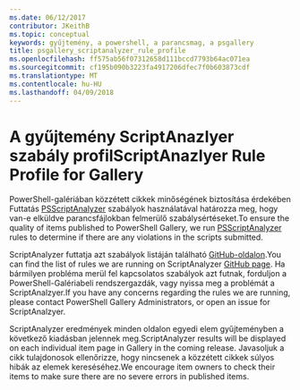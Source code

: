 ```yaml
---
ms.date: 06/12/2017
contributor: JKeithB
ms.topic: conceptual
keywords: gyűjtemény, a powershell, a parancsmag, a psgallery
title: psgallery_scriptanalyzer_rule_profile
ms.openlocfilehash: ff575ab56f07312658d111bccd7793b64ac071ea
ms.sourcegitcommit: cf195b090b3223fa4917206dfec7f0b603873cdf
ms.translationtype: MT
ms.contentlocale: hu-HU
ms.lasthandoff: 04/09/2018
---
```

# <a name="scriptanazlyer-rule-profile-for-gallery"></a><span data-ttu-id="25507-103">A gyűjtemény ScriptAnazlyer szabály profil</span><span class="sxs-lookup"><span data-stu-id="25507-103">ScriptAnazlyer Rule Profile for Gallery</span></span>
<span data-ttu-id="25507-104">PowerShell-galériában közzétett cikkek minőségének biztosítása érdekében Futtatás [PSScriptAnalyzer](https://github.com/PowerShell/PSScriptAnalyzer) szabályok használatával határozza meg, hogy van-e elküldve parancsfájlokban felmerülő szabálysértéseket.</span><span class="sxs-lookup"><span data-stu-id="25507-104">To ensure the quality of items published to PowerShell Gallery, we run [PSScriptAnalyzer](https://github.com/PowerShell/PSScriptAnalyzer) rules to determine if there are any violations in the scripts submitted.</span></span>

<span data-ttu-id="25507-105">ScriptAnalyzer futtatja azt szabályok listáján található [GitHub-oldalon](https://github.com/PowerShell/PSScriptAnalyzer/blob/development/Engine/Settings/PSGallery.psd1).</span><span class="sxs-lookup"><span data-stu-id="25507-105">You can find the list of rules we are running on ScriptAnalyzer [GitHub page](https://github.com/PowerShell/PSScriptAnalyzer/blob/development/Engine/Settings/PSGallery.psd1).</span></span>
<span data-ttu-id="25507-106">Ha bármilyen probléma merül fel kapcsolatos szabályok azt futnak, forduljon a PowerShell-Galériabeli rendszergazdák, vagy nyissa meg a problémát a ScriptAnalzyer.</span><span class="sxs-lookup"><span data-stu-id="25507-106">If you have any concerns regarding the rules we are running, please contact PowerShell Gallery Administrators, or open an issue for ScriptAnalzyer.</span></span>

<span data-ttu-id="25507-107">ScriptAnalyzer eredmények minden oldalon egyedi elem gyűjteményben a következő kiadásban jelennek meg.</span><span class="sxs-lookup"><span data-stu-id="25507-107">ScriptAnalyzer results will be displayed on each individual item page in Gallery in the coming release.</span></span> <span data-ttu-id="25507-108">Javasoljuk a cikk tulajdonosok ellenőrizze, hogy nincsenek a közzétett cikkek súlyos hibák az elemek kereséséhez.</span><span class="sxs-lookup"><span data-stu-id="25507-108">We encourage item owners to check their items to make sure there are no severe errors in published items.</span></span>